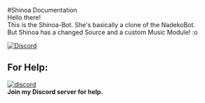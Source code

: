 #Shinoa Documentation  
Hello there!  
This is the Shinoa-Bot. She's basically a clone of the NadekoBot.   
But Shinoa has a changed Source and a custom Music Module! :o  

[![Discord](https://discordapp.com/api/guilds/463800693287944212/widget.png)](http://gremagol.com/discord)

## For Help:
[![discord](http://i.imgur.com/Cz1RWW6.png)](http://gremagol.com/discord)  
**Join my Discord server for help.**
